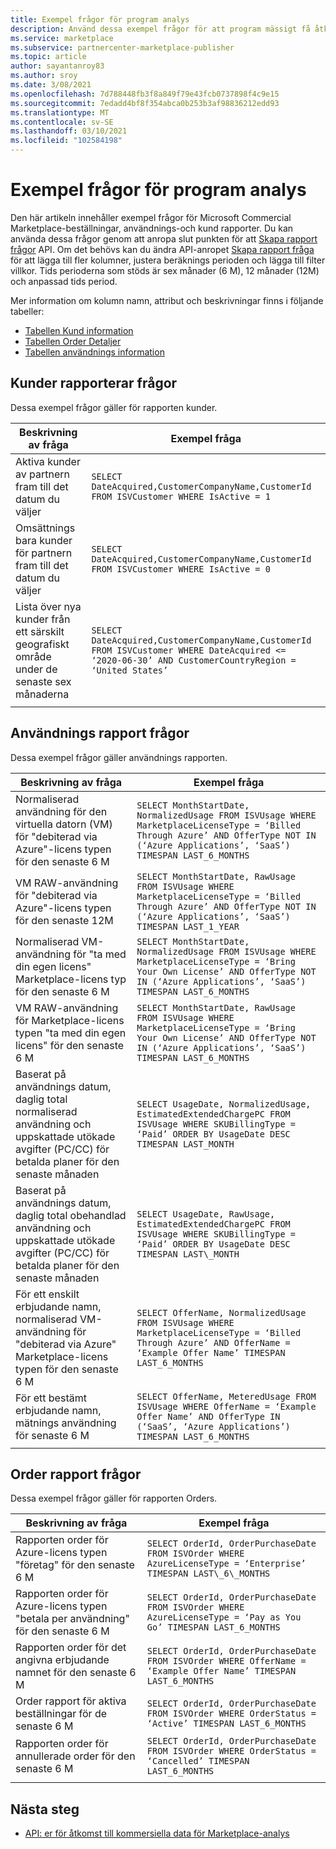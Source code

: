 ```yaml
---
title: Exempel frågor för program analys
description: Använd dessa exempel frågor för att program mässigt få åtkomst till Microsofts affärs plats analys data.
ms.service: marketplace
ms.subservice: partnercenter-marketplace-publisher
ms.topic: article
author: sayantanroy83
ms.author: sroy
ms.date: 3/08/2021
ms.openlocfilehash: 7d788448fb3f8a849f79e43fcb0737898f4c9e15
ms.sourcegitcommit: 7edadd4bf8f354abca0b253b3af98836212edd93
ms.translationtype: MT
ms.contentlocale: sv-SE
ms.lasthandoff: 03/10/2021
ms.locfileid: "102584198"
---
```

# <a name="sample-queries-for-programmatic-analytics"></a>Exempel frågor för program analys

Den här artikeln innehåller exempel frågor för Microsoft Commercial Marketplace-beställningar, användnings-och kund rapporter. Du kan använda dessa frågor genom att anropa slut punkten för att [Skapa rapport frågor](analytics-programmatic-access.md#create-report-query-api) API. Om det behövs kan du ändra API-anropet [Skapa rapport fråga](analytics-programmatic-access.md#create-report-query-api) för att lägga till fler kolumner, justera beräknings perioden och lägga till filter villkor. Tids perioderna som stöds är sex månader (6 M), 12 månader (12M) och anpassad tids period.

Mer information om kolumn namn, attribut och beskrivningar finns i följande tabeller:

- [Tabellen Kund information](customer-dashboard.md#customer-details-table)
- [Tabellen Order Detaljer](orders-dashboard.md#orders-details-table)
- [Tabellen användnings information](usage-dashboard.md#usage-details-table)

## <a name="customers-report-queries"></a>Kunder rapporterar frågor

Dessa exempel frågor gäller för rapporten kunder.

| **Beskrivning av fråga** | **Exempel fråga** |
| --- | --- |
| Aktiva kunder av partnern fram till det datum du väljer | `SELECT DateAcquired,CustomerCompanyName,CustomerId FROM ISVCustomer WHERE IsActive = 1` |
| Omsättnings bara kunder för partnern fram till det datum du väljer | `SELECT DateAcquired,CustomerCompanyName,CustomerId FROM ISVCustomer WHERE IsActive = 0` |
| Lista över nya kunder från ett särskilt geografiskt område under de senaste sex månaderna | `SELECT DateAcquired,CustomerCompanyName,CustomerId FROM ISVCustomer WHERE DateAcquired <= ‘2020-06-30’ AND CustomerCountryRegion = ‘United States’` |
|||

## <a name="usage-report-queries"></a>Användnings rapport frågor

Dessa exempel frågor gäller användnings rapporten.

| **Beskrivning av fråga** | **Exempel fråga** |
| --- | --- |
| Normaliserad användning för den virtuella datorn (VM) för "debiterad via Azure"-licens typen för den senaste 6 M | `SELECT MonthStartDate, NormalizedUsage FROM ISVUsage WHERE MarketplaceLicenseType = ‘Billed Through Azure’ AND OfferType NOT IN (‘Azure Applications’, ‘SaaS’) TIMESPAN LAST_6_MONTHS` |
| VM RAW-användning för "debiterad via Azure"-licens typen för den senaste 12M | `SELECT MonthStartDate, RawUsage FROM ISVUsage WHERE MarketplaceLicenseType = ‘Billed Through Azure’ AND OfferType NOT IN (‘Azure Applications’, ‘SaaS’) TIMESPAN LAST_1_YEAR` |
| Normaliserad VM-användning för "ta med din egen licens" Marketplace-licens typ för den senaste 6 M | `SELECT MonthStartDate, NormalizedUsage FROM ISVUsage WHERE MarketplaceLicenseType = ‘Bring Your Own License’ AND OfferType NOT IN (‘Azure Applications’, ‘SaaS’) TIMESPAN LAST_6_MONTHS` |
| VM RAW-användning för Marketplace-licens typen "ta med din egen licens" för den senaste 6 M | `SELECT MonthStartDate, RawUsage FROM ISVUsage WHERE MarketplaceLicenseType = ‘Bring Your Own License’ AND OfferType NOT IN (‘Azure Applications’, ‘SaaS’) TIMESPAN LAST_6_MONTHS` |
| Baserat på användnings datum, daglig total normaliserad användning och uppskattade utökade avgifter (PC/CC) för betalda planer för den senaste månaden | `SELECT UsageDate, NormalizedUsage, EstimatedExtendedChargePC FROM ISVUsage WHERE SKUBillingType = ‘Paid’ ORDER BY UsageDate DESC TIMESPAN LAST_MONTH` |
| Baserat på användnings datum, daglig total obehandlad användning och uppskattade utökade avgifter (PC/CC) för betalda planer för den senaste månaden | `SELECT UsageDate, RawUsage, EstimatedExtendedChargePC FROM ISVUsage WHERE SKUBillingType = ‘Paid’ ORDER BY UsageDate DESC TIMESPAN LAST\_MONTH` |
| För ett enskilt erbjudande namn, normaliserad VM-användning för "debiterad via Azure" Marketplace-licens typen för den senaste 6 M | `SELECT OfferName, NormalizedUsage FROM ISVUsage WHERE MarketplaceLicenseType = ‘Billed Through Azure’ AND OfferName = ‘Example Offer Name’ TIMESPAN LAST_6_MONTHS` |
| För ett bestämt erbjudande namn, mätnings användning för senaste 6 M | `SELECT OfferName, MeteredUsage FROM ISVUsage WHERE OfferName = ‘Example Offer Name’ AND OfferType IN (‘SaaS’, ‘Azure Applications’) TIMESPAN LAST_6_MONTHS` |
|||

## <a name="orders-report-queries"></a>Order rapport frågor

Dessa exempel frågor gäller för rapporten Orders.

| **Beskrivning av fråga** | **Exempel fråga** |
| --- | --- |
| Rapporten order för Azure-licens typen "företag" för den senaste 6 M | `SELECT OrderId, OrderPurchaseDate FROM ISVOrder WHERE AzureLicenseType = ‘Enterprise’ TIMESPAN LAST\_6\_MONTHS` |
| Rapporten order för Azure-licens typen "betala per användning" för den senaste 6 M | `SELECT OrderId, OrderPurchaseDate FROM ISVOrder WHERE AzureLicenseType = ‘Pay as You Go’ TIMESPAN LAST_6_MONTHS` |
| Rapporten order för det angivna erbjudande namnet för den senaste 6 M | `SELECT OrderId, OrderPurchaseDate FROM ISVOrder WHERE OfferName = ‘Example Offer Name’ TIMESPAN LAST_6_MONTHS` |
| Order rapport för aktiva beställningar för de senaste 6 M | `SELECT OrderId, OrderPurchaseDate FROM ISVOrder WHERE OrderStatus = ‘Active’ TIMESPAN LAST_6_MONTHS` |
| Rapporten order för annullerade order för den senaste 6 M | `SELECT OrderId, OrderPurchaseDate FROM ISVOrder WHERE OrderStatus = ‘Cancelled’ TIMESPAN LAST_6_MONTHS` |
|||

## <a name="next-steps"></a>Nästa steg

- [API: er för åtkomst till kommersiella data för Marketplace-analys](analytics-available-apis.md)
